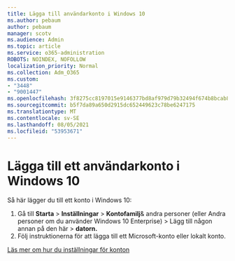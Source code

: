```yaml
---
title: Lägga till användarkonto i Windows 10
ms.author: pebaum
author: pebaum
manager: scotv
ms.audience: Admin
ms.topic: article
ms.service: o365-administration
ROBOTS: NOINDEX, NOFOLLOW
localization_priority: Normal
ms.collection: Adm_O365
ms.custom:
- "3448"
- "9001447"
ms.openlocfilehash: 3f8275cc8197015e9146377bd8af979d79b32494f674b8bcab8df310d69e4a14
ms.sourcegitcommit: b5f7da89a650d2915dc652449623c78be6247175
ms.translationtype: MT
ms.contentlocale: sv-SE
ms.lasthandoff: 08/05/2021
ms.locfileid: "53953671"
---
```

# <a name="add-a-user-account-in-windows-10"></a>Lägga till ett användarkonto i Windows 10

Så här lägger du till ett konto i Windows 10:

1. Gå till **Starta**  >  **Inställningar**  >  **Kontofamilj**& andra personer (eller Andra personer om du använder Windows 10 Enterprise) > Lägg till någon annan på den här  >   **datorn.** 
2. Följ instruktionerna för att lägga till ett Microsoft-konto eller lokalt konto.

[Läs mer om hur du inställningar för konton](https://support.microsoft.com/help/17197/)